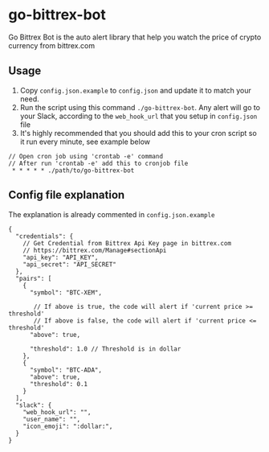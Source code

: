 # go-bittrex-bot
Go Bittrex Bot is the auto alert library that help you watch the price of crypto currency from bittrex.com

## Usage
1. Copy `config.json.example` to `config.json` and update it to match your need.
2. Run the script using this command `./go-bittrex-bot`. Any alert will go to your Slack, according to the `web_hook_url` that you setup in `config.json` file
3. It's highly recommended that you should add this to your cron script so it run every minute, see example below

```
// Open cron job using 'crontab -e' command
// After run 'crontab -e' add this to cronjob file
 * * * * * ./path/to/go-bittrex-bot
```

## Config file explanation
The explanation is already commented in `config.json.example`

```
{
  "credentials": {
    // Get Credential from Bittrex Api Key page in bittrex.com
    // https://bittrex.com/Manage#sectionApi
    "api_key": "API_KEY",
    "api_secret": "API_SECRET"
  },
  "pairs": [
    {
      "symbol": "BTC-XEM",

       // If above is true, the code will alert if 'current price >= threshold'
       // If above is false, the code will alert if 'current price <= threshold'
      "above": true,

      "threshold": 1.0 // Threshold is in dollar
    },
    {
      "symbol": "BTC-ADA",
      "above": true,
      "threshold": 0.1
    }
  ],
  "slack": {
    "web_hook_url": "",
    "user_name": "",
    "icon_emoji": ":dollar:",
  }
}
```
